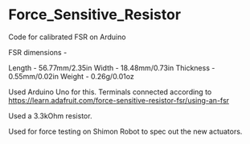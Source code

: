 # Force_Sensitive_Resistor
Code for calibrated FSR on Arduino

FSR dimensions - 

Length - 56.77mm/2.35in
Width - 18.48mm/0.73in
Thickness - 0.55mm/0.02in
Weight - 0.26g/0.01oz

Used Arduino Uno for this. Terminals connected according to https://learn.adafruit.com/force-sensitive-resistor-fsr/using-an-fsr

Used a 3.3kOhm resistor.

Used for force testing on Shimon Robot to spec out the new actuators.
